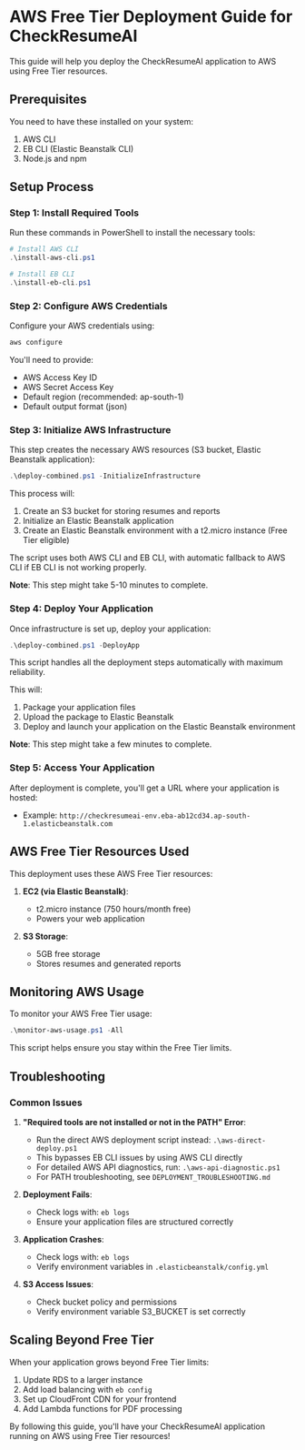 # AWS Free Tier Deployment Guide for CheckResumeAI

This guide will help you deploy the CheckResumeAI application to AWS using Free Tier resources.

## Prerequisites

You need to have these installed on your system:
1. AWS CLI
2. EB CLI (Elastic Beanstalk CLI)
3. Node.js and npm

## Setup Process

### Step 1: Install Required Tools

Run these commands in PowerShell to install the necessary tools:

```powershell
# Install AWS CLI
.\install-aws-cli.ps1

# Install EB CLI
.\install-eb-cli.ps1
```

### Step 2: Configure AWS Credentials

Configure your AWS credentials using:

```powershell
aws configure
```

You'll need to provide:
- AWS Access Key ID
- AWS Secret Access Key
- Default region (recommended: ap-south-1)
- Default output format (json)

### Step 3: Initialize AWS Infrastructure

This step creates the necessary AWS resources (S3 bucket, Elastic Beanstalk application):

```powershell
.\deploy-combined.ps1 -InitializeInfrastructure
```

This process will:
1. Create an S3 bucket for storing resumes and reports
2. Initialize an Elastic Beanstalk application
3. Create an Elastic Beanstalk environment with a t2.micro instance (Free Tier eligible)

The script uses both AWS CLI and EB CLI, with automatic fallback to AWS CLI if EB CLI is not working properly.

**Note**: This step might take 5-10 minutes to complete.

### Step 4: Deploy Your Application

Once infrastructure is set up, deploy your application:

```powershell
.\deploy-combined.ps1 -DeployApp
```

This script handles all the deployment steps automatically with maximum reliability.

This will:

1. Package your application files
2. Upload the package to Elastic Beanstalk
3. Deploy and launch your application on the Elastic Beanstalk environment

**Note**: This step might take a few minutes to complete.

### Step 5: Access Your Application

After deployment is complete, you'll get a URL where your application is hosted:

- Example: `http://checkresumeai-env.eba-ab12cd34.ap-south-1.elasticbeanstalk.com`

## AWS Free Tier Resources Used

This deployment uses these AWS Free Tier resources:

1. **EC2 (via Elastic Beanstalk)**:
   - t2.micro instance (750 hours/month free)
   - Powers your web application

2. **S3 Storage**:
   - 5GB free storage
   - Stores resumes and generated reports

## Monitoring AWS Usage

To monitor your AWS Free Tier usage:

```powershell
.\monitor-aws-usage.ps1 -All
```

This script helps ensure you stay within the Free Tier limits.

## Troubleshooting

### Common Issues

1. **"Required tools are not installed or not in the PATH" Error**:
   - Run the direct AWS deployment script instead: `.\aws-direct-deploy.ps1`
   - This bypasses EB CLI issues by using AWS CLI directly
   - For detailed AWS API diagnostics, run: `.\aws-api-diagnostic.ps1`
   - For PATH troubleshooting, see `DEPLOYMENT_TROUBLESHOOTING.md`

2. **Deployment Fails**:
   - Check logs with: `eb logs`
   - Ensure your application files are structured correctly

3. **Application Crashes**:
   - Check logs with: `eb logs`
   - Verify environment variables in `.elasticbeanstalk/config.yml`

4. **S3 Access Issues**:
   - Check bucket policy and permissions
   - Verify environment variable S3_BUCKET is set correctly

## Scaling Beyond Free Tier

When your application grows beyond Free Tier limits:

1. Update RDS to a larger instance
2. Add load balancing with `eb config`
3. Set up CloudFront CDN for your frontend
4. Add Lambda functions for PDF processing

By following this guide, you'll have your CheckResumeAI application running on AWS using Free Tier resources!
